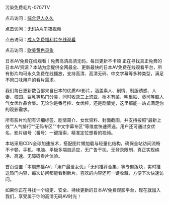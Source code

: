 污染免费毛片-0707TV

点击访问：<a href="https://vassv.pages.dev/">综合尹人久久</a>

点击访问：<a href="https://gsd-agv.pages.dev/">无码A片午夜视频</a>

点击访问：<a href="https://gda-c7m.pages.dev/">成人免费福利片在线观看</a>

点击访问：<a href="https://fdhf-454.pages.dev/">欧美黄色录象</a>


日本AV免费在线观看｜免费高清高清无码，每日更新不卡顿
正在寻找真正免费的日本AV资源？本站为您提供全网最全、更新最快的日本AV免费在线观看平台，所有影片均可永久免费在线播放，支持高清、高清无码、中文字幕等多种类型，满足不同口味用户的看片需求。

我们每日更新数百部来自日本的优质AV影片，涵盖素人、剧情、制服诱惑、人妻、校园、巨乳等热门分类，同时收录三上悠亚、桥本有菜、明里紬、葵司等超人气女优作品合集。无论你是番号控、女优控，还是剧情党，这里都能一站式满足你的观影需求。

所有影片均配有详细标签、剧情简介、女优资料、封面截图，并支持按照“最新上线”“人气排行”“无码专区”“中文字幕专区”等维度快速筛选。用户还可通过女优名、影片编号（番号）一键搜索，精准定位想看的视频。

本站采用CDN全球加速技术，搭配图片懒加载与轻量化结构，确保全站访问流畅不卡顿，手机、电脑、平板多端自适应，无广告干扰、无登录限制，真正实现纯净、高速、无障碍看片体验。

首页设置「本周热播AV」「用户最爱女优」「无码推荐合集」等专题版块，实时推送热门内容，每次访问都能看到新片。喜欢的内容还可一键收藏，方便下次快速访问。

如果你正在寻找一个稳定、安全、持续更新的日本AV免费观影平台，现在就加入我们，享受属于你的高清无码AV时光！





<span style="display:none;">[Canonical link]( https://github.com/vi20250707/66666 ）</span>
